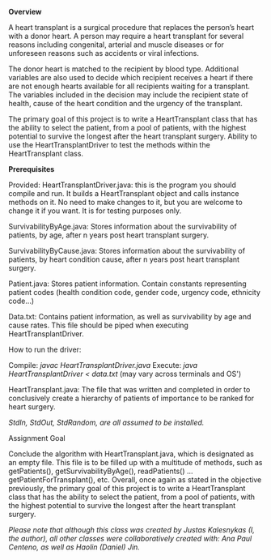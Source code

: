 **Overview**

A heart transplant is a surgical procedure that replaces the person’s heart with a donor heart. A person may require a heart transplant for several reasons including congenital, arterial and muscle diseases or for unforeseen reasons such as accidents or viral infections.

The donor heart is matched to the recipient by blood type. Additional variables are also used to decide which recipient receives a heart if there are not enough hearts available for all recipients waiting for a transplant. The variables included in the decision may include the recipient state of health, cause of the heart condition and the urgency of the transplant.

The primary goal of this project is to write a HeartTransplant class that has the ability to select the patient, from a pool of patients, with the highest potential to survive the longest after the heart transplant surgery. Ability to use the HeartTransplantDriver to test the methods within the HeartTransplant class.

**Prerequisites**

Provided: HeartTransplantDriver.java: this is the program you should compile and run. It builds a HeartTransplant object and calls instance methods on it. No need to make changes to it, but you are welcome to change it if you want. It is for testing purposes only.

SurvivabilityByAge.java: Stores information about the survivability of patients, by age, after n years post heart transplant surgery.

SurvivabilityByCause.java: Stores information about the survivability of patients, by heart condition cause, after n years post heart transplant surgery.

Patient.java: Stores patient information. Contain constants representing patient codes (health condition code, gender code, urgency code, ethnicity code…)

Data.txt: Contains patient information, as well as survivability by age and cause rates. This file should be piped when executing HeartTransplantDriver.

How to run the driver: 

Compile: *javac HeartTransplantDriver.java*
Execute: *java HeartTransplantDriver < data.txt* (may vary across terminals and OS')

HeartTransplant.java: The file that was written and completed in order to conclusively create a hierarchy of patients of importance to be ranked for heart surgery.

*StdIn, StdOut, StdRandom, are all assumed to be installed.*  

Assignment Goal

Conclude the algorithm with HeartTransplant.java, which is designated as an empty file. This file is to be filled up with a multitude of methods, such as getPatients(), getSurvivabilityByAge(), readPatients() ... getPatientForTransplant(), etc. Overall, once again as stated in the objective previously, the primary goal of this project is to write a HeartTransplant class that has the ability to select the patient, from a pool of patients, with the highest potential to survive the longest after the heart transplant surgery.

*Please note that although this class was created by Justas Kalesnykas (I, the author), all other classes were collaboratively created with: Ana Paul Centeno, as well as Haolin (Daniel) Jin.*
